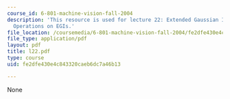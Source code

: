 ```yaml
---
course_id: 6-801-machine-vision-fall-2004
description: 'This resource is used for lecture 22: Extended Gaussian Images, Quaternions,
  Operations on EGIs.'
file_location: /coursemedia/6-801-machine-vision-fall-2004/fe2dfe430e4c843320caeb6dc7a46b13_l22.pdf
file_type: application/pdf
layout: pdf
title: l22.pdf
type: course
uid: fe2dfe430e4c843320caeb6dc7a46b13

---
```

None